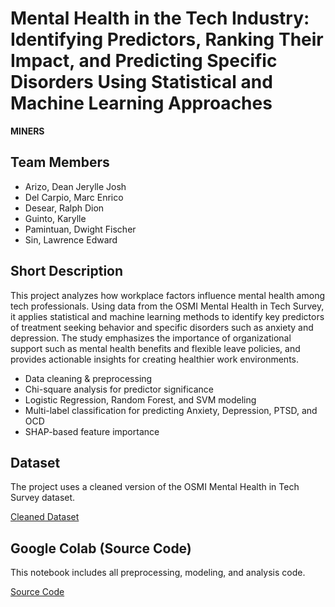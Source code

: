 # Mental Health in the Tech Industry: Identifying Predictors, Ranking Their Impact, and Predicting Specific Disorders Using Statistical and Machine Learning Approaches
**MINERS**

## Team Members
- Arizo, Dean Jerylle Josh
- Del Carpio, Marc Enrico
- Desear, Ralph Dion
- Guinto, Karylle
- Pamintuan, Dwight Fischer
- Sin, Lawrence Edward

## Short Description
This project analyzes how workplace factors influence mental health among tech professionals. Using data from the OSMI Mental Health in Tech Survey, it applies statistical and machine learning methods to identify key predictors of treatment seeking behavior and specific disorders such as anxiety and depression. The study emphasizes the importance of organizational support such as mental health benefits and flexible leave policies, and provides actionable insights for creating healthier work environments.
- Data cleaning & preprocessing
- Chi-square analysis for predictor significance
- Logistic Regression, Random Forest, and SVM modeling
- Multi-label classification for predicting Anxiety, Depression, PTSD, and OCD
- SHAP-based feature importance

## Dataset
The project uses a cleaned version of the OSMI Mental Health in Tech Survey dataset.

[Cleaned Dataset](https://docs.google.com/spreadsheets/d/10ckOM27uNjwhFGOnUQ2GEdAem5Al8xt_N3IUrDCpVgA/edit?usp=drive_link)

## Google Colab (Source Code)
This notebook includes all preprocessing, modeling, and analysis code.

[Source Code](https://colab.research.google.com/drive/1-SWlPhNLZe2Eeuz7HAVxNSxPm7hvdPam?usp=sharing&fbclid=IwY2xjawLjFgtleHRuA2FlbQIxMABicmlkETBNTTVjVVhuaWU5QkVtVVRYAR4daSWF7MCx52-0cHEIZBoDBUvBUgejmV4e5WYEAGvHrtFh3AunksTO2srVNA_aem_yvydxOjduwgo1xqftrQvHw#scrollTo=rW9J37XJJMoN)

